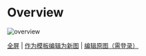 # Overview

![overview](https://raw.githubusercontents.com/CodePoem/VAndroidReview/master/docs/drawio/overview.png)

<a href = "https://www.draw.io/?lightbox=1#Uhttps://raw.githubusercontents.com/CodePoem/VAndroidReview/master/docs/drawio/overview.png">全屏</a> |
<a href = "https://www.draw.io/#Uhttps://raw.githubusercontents.com/CodePoem/VAndroidReview/master/docs/drawio/overview.png">作为模板编辑为新图</a> |
<a href = "https://www.draw.io/#HCodePoem/VAndroidReview/master/docs/drawio/overview.drawio">编辑原图（需登录）</a>
